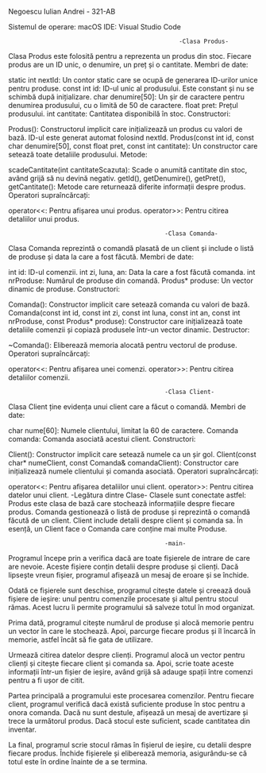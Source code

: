 Negoescu Iulian Andrei - 321-AB

Sistemul de operare: macOS
IDE: Visual Studio Code

                                                    -Clasa Produs-


Clasa Produs este folosită pentru a reprezenta un produs din stoc. Fiecare produs are un ID unic, o denumire, un preț și o cantitate.
Membri de date:

static int nextId: Un contor static care se ocupă de generarea ID-urilor unice pentru produse.
const int id: ID-ul unic al produsului. Este constant și nu se schimbă după inițializare.
char denumire[50]: Un șir de caractere pentru denumirea produsului, cu o limită de 50 de caractere.
float pret: Prețul produsului.
int cantitate: Cantitatea disponibilă în stoc.
Constructori:

Produs(): Constructorul implicit care inițializează un produs cu valori de bază. ID-ul este generat automat folosind nextId.
Produs(const int id, const char denumire[50], const float pret, const int cantitate): Un constructor care setează toate detaliile produsului.
Metode:

scadeCantitate(int cantitateScazuta): Scade o anumită cantitate din stoc, având grijă să nu devină negativ.
getId(), getDenumire(), getPret(), getCantitate(): Metode care returnează diferite informații despre produs.
Operatori supraîncărcați:

operator<<: Pentru afișarea unui produs.
operator>>: Pentru citirea detaliilor unui produs.


                                                -Clasa Comanda-


Clasa Comanda reprezintă o comandă plasată de un client și include o listă de produse și data la care a fost făcută.
Membri de date:

int id: ID-ul comenzii.
int zi, luna, an: Data la care a fost făcută comanda.
int nrProduse: Numărul de produse din comandă.
Produs* produse: Un vector dinamic de produse.
Constructori:

Comanda(): Constructor implicit care setează comanda cu valori de bază.
Comanda(const int id, const int zi, const int luna, const int an, const int nrProduse, const Produs* produse): Constructor care inițializează toate detaliile comenzii și copiază produsele într-un vector dinamic.
Destructor:

~Comanda(): Eliberează memoria alocată pentru vectorul de produse.
Operatori supraîncărcați:

operator<<: Pentru afișarea unei comenzi.
operator>>: Pentru citirea detaliilor comenzii.


                                                -Clasa Client-


Clasa Client ține evidența unui client care a făcut o comandă.
Membri de date:

char nume[60]: Numele clientului, limitat la 60 de caractere.
Comanda comanda: Comanda asociată acestui client.
Constructori:

Client(): Constructor implicit care setează numele ca un șir gol.
Client(const char* numeClient, const Comanda& comandaClient): Constructor care inițializează numele clientului și comanda asociată.
Operatori supraîncărcați:

operator<<: Pentru afișarea detaliilor unui client.
operator>>: Pentru citirea datelor unui client.
-Legătura dintre Clase-
Clasele sunt conectate astfel: Produs este clasa de bază care stochează informațiile despre fiecare produs. Comanda gestionează o listă de produse și reprezintă o comandă făcută de un client. Client include detalii despre client și comanda sa. În esență, un Client face o Comanda care conține mai multe Produse.

                                                -main-
Programul începe prin a verifica dacă are toate fișierele de intrare de care are nevoie. Aceste fișiere conțin detalii despre produse și clienți. Dacă lipsește vreun fișier, programul afișează un mesaj de eroare și se închide.

Odată ce fișierele sunt deschise, programul citește datele și creează două fișiere de ieșire: unul pentru comenzile procesate și altul pentru stocul rămas. Acest lucru îi permite programului să salveze totul în mod organizat.

Prima dată, programul citește numărul de produse și alocă memorie pentru un vector în care le stochează. Apoi, parcurge fiecare produs și îl încarcă în memorie, astfel încât să fie gata de utilizare.

Urmează citirea datelor despre clienți. Programul alocă un vector pentru clienți și citește fiecare client și comanda sa. Apoi, scrie toate aceste informații într-un fișier de ieșire, având grijă să adauge spații între comenzi pentru a fi ușor de citit.

Partea principală a programului este procesarea comenzilor. Pentru fiecare client, programul verifică dacă există suficiente produse în stoc pentru a onora comanda. Dacă nu sunt destule, afișează un mesaj de avertizare și trece la următorul produs. Dacă stocul este suficient, scade cantitatea din inventar.

La final, programul scrie stocul rămas în fișierul de ieșire, cu detalii despre fiecare produs. Închide fișierele și eliberează memoria, asigurându-se că totul este în ordine înainte de a se termina.